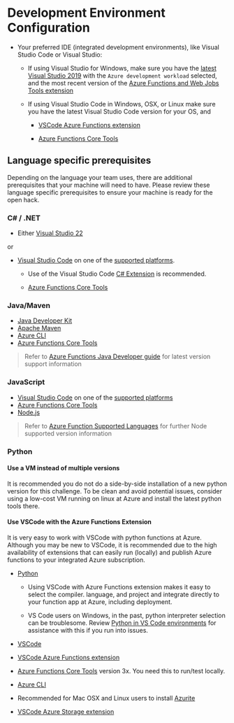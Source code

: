 # Development Environment Configuration


* Your preferred IDE (integrated development environments), like
Visual Studio Code or Visual Studio:
    * If using Visual Studio for Windows, make sure you have the
  [latest Visual Studio 2019](https://visualstudio.microsoft.com/)
  with the `Azure development workload` selected,
  and the most recent version of the
  [Azure Functions and Web Jobs Tools extension](https://docs.microsoft.com/azure/azure-functions/functions-develop-vs#check-your-tools-version)

    * If using Visual Studio Code in Windows, OSX, or Linux make sure you have the latest Visual Studio Code version for your OS, and  

        * [VSCode Azure Functions extension](https://marketplace.visualstudio.com/items?itemName=ms-azuretools.vscode-azurefunctions)

        * [Azure Functions Core Tools](https://docs.microsoft.com/azure/azure-functions/functions-run-local)

## Language specific prerequisites

Depending on the language your team uses, there are additional prerequisites that your machine will need to have. Please review these language specific prerequisites to ensure your machine is ready for the open hack.

### C# / .NET

* Either [Visual Studio 22](https://visualstudio.microsoft.com/)

or

* [Visual Studio Code](https://code.visualstudio.com/) on one of the [supported platforms](https://code.visualstudio.com/docs/supporting/requirements#_platforms).  

    * Use of the Visual Studio Code [C# Extension](https://marketplace.visualstudio.com/items?itemName=ms-vscode.csharp) is recommended.

    * [Azure Functions Core Tools](https://docs.microsoft.com/azure/azure-functions/functions-run-local) 



### Java/Maven

* [Java Developer Kit](https://aka.ms/azure-jdks) 
* [Apache Maven](https://maven.apache.org/) 
* [Azure CLI](https://docs.microsoft.com/cli/azure)
* [Azure Functions Core Tools](https://docs.microsoft.com/azure/azure-functions/functions-run-local#) 

> Refer to [Azure Functions Java Developer guide](https://docs.microsoft.com/azure/azure-functions/functions-reference-java) for latest version support information

### JavaScript

* [Visual Studio Code](https://code.visualstudio.com/) on one of the [supported platforms](https://code.visualstudio.com/docs/supporting/requirements#_platforms)
* [Azure Functions Core Tools](https://docs.microsoft.com/azure/azure-functions/functions-run-local)
* [Node.js](https://nodejs.org/) 

> Refer to [Azure Function Supported Languages](https://docs.microsoft.com/azure/azure-functions/functions-reference-java) for further Node supported version information

### Python  
 

#### Use a VM instead of multiple versions  

It is recommended you do not do a side-by-side installation of a new python version for this challenge.  To be clean and avoid potential issues, consider using a low-cost VM running on linux at Azure and install the latest python tools there.  

#### Use VSCode with the Azure Functions Extension  

It is very easy to work with VSCode with python functions at Azure.  Although you may be new to VSCode, it is recommended due to the high availability of extensions that can easily run (locally) and publish Azure functions to your integrated Azure subscription.  

* [Python](https://www.python.org/downloads/)  

    * Using VSCode with Azure Functions extension makes it easy to select the compiler. language, and project and integrate directly to your function app at Azure, including deployment.  

    * VS Code users on Windows, in the past, python interpreter selection can be troublesome. Review [Python in VS Code environments](https://code.visualstudio.com/docs/languages/python#_environments) for assistance with this if you run into issues.  

* [VSCode](https://code.visualstudio.com/download)  

* [VSCode Azure Functions extension](https://marketplace.visualstudio.com/items?itemName=ms-azuretools.vscode-azurefunctions)  

* [Azure Functions Core Tools](https://docs.microsoft.com/azure/azure-functions/functions-run-local#v3) version 3x.  You need this to run/test locally.  

* [Azure CLI](https://docs.microsoft.com/cli/azure)

* Recommended for Mac OSX and Linux users to install  [Azurite](https://www.nuget.org/packages/Azurite/)  

* [VSCode Azure Storage extension](https://marketplace.visualstudio.com/items?itemName=ms-azuretools.vscode-azurestorage)  
